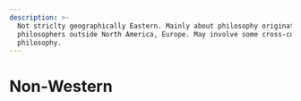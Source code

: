```yaml
---
description: >-
  Not striclty geographically Eastern. Mainly about philosophy originated from
  philosophers outside North America, Europe. May involve some cross-cultural
  philosophy.
---
```


# Non-Western


